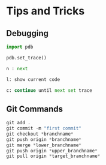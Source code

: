 # Tips and Tricks

## Debugging

```python
import pdb 

pdb.set_trace()

n : next

l: show current code

c: continue until next set trace
```

## Git Commands

```python
git add .
git commit -m "first commit"
git checkout *branchname*
git push origin *branchname*
git merge *lower_branchname*
git push origin *upper_branchname*
git pull origin *target_branchname*
```